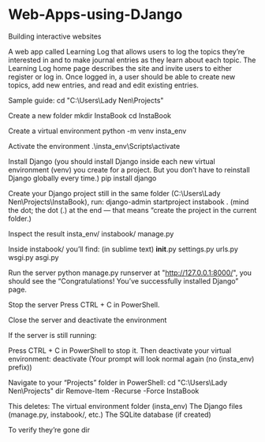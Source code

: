 # Web-Apps-using-DJango
Building interactive websites


A web app called Learning Log that allows users to log the topics they’re interested in and to make journal entries
as they learn about each topic. The Learning Log home page describes the site and invite users to either register or log
in. Once logged in, a user should be able to create new topics, add new entries, and read and edit existing entries.

Sample guide:
cd "C:\Users\Lady Nen\Projects"

Create a new folder
mkdir InstaBook
cd InstaBook

Create a virtual environment
python -m venv insta_env

Activate the environment
.\insta_env\Scripts\activate

Install Django   (you should install Django inside each new virtual environment (venv) you create for a project. But you don’t have to reinstall Django globally every time.)
pip install django

Create your Django project
still in the same folder (C:\Users\Lady Nen\Projects\InstaBook), run: 
django-admin startproject instabook .   (mind the dot; the dot (.) at the end — that means “create the project in the current folder.)

Inspect the result
insta_env/
instabook/
manage.py

Inside instabook/ you’ll find: (in sublime text)
__init__.py
settings.py
urls.py
wsgi.py
asgi.py

Run the server
python manage.py runserver
at "http://127.0.0.1:8000/", you should see the “Congratulations! You’ve successfully installed Django” page.

Stop the server
Press CTRL + C in PowerShell.


Close the server and deactivate the environment

If the server is still running:

Press CTRL + C in PowerShell to stop it.
Then deactivate your virtual environment:
deactivate
(Your prompt will look normal again (no (insta_env) prefix))

Navigate to your “Projects” folder in PowerShell:
cd "C:\Users\Lady Nen\Projects"
dir
Remove-Item -Recurse -Force InstaBook

This deletes:
The virtual environment folder (insta_env)
The Django files (manage.py, instabook/, etc.)
The SQLite database (if created)

To verify they’re gone
dir
